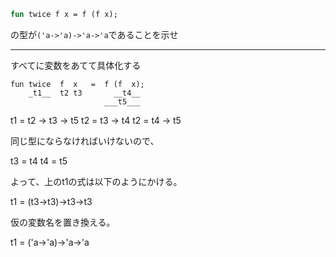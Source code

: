```sml
fun twice f x = f (f x);
```

の型が`('a->'a)->'a->'a`であることを示せ

---

すべてに変数をあてて具体化する


```
fun twice  f  x   =  f (f  x);
    _t1__  t2 t3       __t4__
                     ___t5___
```

t1 = t2 -> t3 -> t5
t2 = t3 -> t4 
t2 = t4 -> t5

同じ型にならなければいけないので、

t3 = t4
t4 = t5

よって、上のt1の式は以下のようにかける。

t1 = (t3->t3)->t3->t3

仮の変数名を置き換える。

t1 = ('a->'a)->'a->'a
